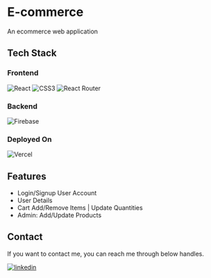 # E-commerce

An ecommerce web application 


## Tech Stack

### Frontend

![React](https://img.shields.io/badge/react-%2320232a.svg?style=for-the-badge&logo=react&logoColor=%2361DAFB)
![CSS3](https://img.shields.io/badge/css3-%231572B6.svg?style=for-the-badge&logo=css3&logoColor=white)
![React Router](https://img.shields.io/badge/React_Router-CA4245?style=for-the-badge&logo=react-router&logoColor=white)


### Backend
![Firebase](https://img.shields.io/badge/Firebase-039BE5?style=for-the-badge&logo=Firebase&logoColor=white)

### Deployed On 
![Vercel](https://img.shields.io/badge/vercel-%23000000.svg?style=for-the-badge&logo=vercel&logoColor=white)

## Features

- Login/Signup User Account
- User Details
- Cart Add/Remove Items | Update Quantities
- Admin: Add/Update Products




<!-- <table>
  <tr>
    <td><img src="./assets/no-1.PNG" alt="mockup" /></td>
    <td><img src="./assets/no-2.PNG" alt="mockups" /></td>
    <td><img src="./assets/no-3.PNG" alt="mockup" /></td>
  </tr>
</table> -->

## Contact
If you want to contact me, you can reach me through below handles.

[![linkedin](https://img.shields.io/badge/LinkedIn-0077B5?style=for-the-badge&logo=linkedin&logoColor=white)](https://www.linkedin.com/in/ashish-thakur-065565217/)